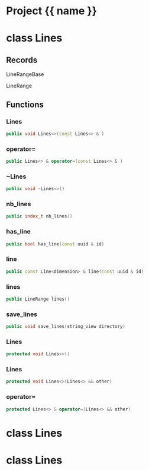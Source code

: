 <script setup>
import {useRoute} from 'vitepress'
const {path} = useRoute()
const tokens = path.split('/')
const words = tokens[2].split('-');
for (let i = 0; i < words.length; i++) {
    words[i] = words[i].charAt(0).toUpperCase() + words[i].slice(1);
    words[i] = words[i].replace('geode', 'Geode')
}
const name = words.join('-');
</script>
# Project {{ name }}

# class Lines


## Records

LineRangeBase

LineRange



## Functions

### Lines

```cpp
public void Lines<>(const Lines<> & )
```


### operator=

```cpp
public Lines<> & operator=(const Lines<> & )
```


### ~Lines

```cpp
public void ~Lines<>()
```


### nb_lines

```cpp
public index_t nb_lines()
```


### has_line

```cpp
public bool has_line(const uuid & id)
```


### line

```cpp
public const Line<dimension> & line(const uuid & id)
```


### lines

```cpp
public LineRange lines()
```


### save_lines

```cpp
public void save_lines(string_view directory)
```


### Lines

```cpp
protected void Lines<>()
```


### Lines

```cpp
protected void Lines<>(Lines<> && other)
```


### operator=

```cpp
protected Lines<> & operator=(Lines<> && other)
```




# class Lines


# class Lines



